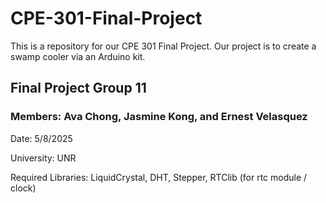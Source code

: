 # CPE-301-Final-Project
This is a repository for our CPE 301 Final Project. Our project is to create a swamp cooler via an Arduino kit.
## Final Project Group 11
### Members: Ava Chong, Jasmine Kong, and Ernest Velasquez
Date: 5/8/2025

University: UNR
  
Required Libraries: LiquidCrystal, DHT, Stepper, RTClib (for rtc module / clock)

